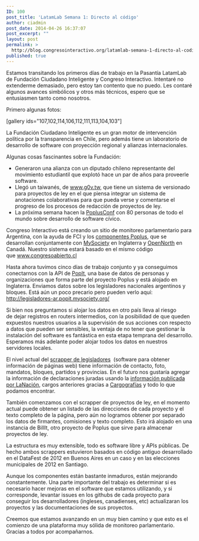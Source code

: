 ```yaml
---
ID: 100
post_title: 'LatamLab Semana 1: Directo al código'
author: ciadmin
post_date: 2014-04-26 16:37:07
post_excerpt: ""
layout: post
permalink: >
  http://blog.congresointeractivo.org/latamlab-semana-1-directo-al-codigo/
published: true
---
```

Estamos transitando los primeros días de trabajo en la Pasantía LatamLab de Fundación Ciudadano Inteligente y Congreso Interactivo. Intentaré no extenderme demasiado, pero estoy tan contento que no puedo. Les contaré algunos avances simbólicos y otros más técnicos, espero que se entusiasmen tanto como nosotros.

Primero algunas fotos:

[gallery ids="107,102,114,106,112,111,113,104,103"]

La Fundación Ciudadano Inteligente es un gran motor de intervención política por la transparencia en Chile, pero además tiene un laboratorio de desarrollo de software con proyección regional y alianzas internacionales.

Algunas cosas fascinantes sobre la Fundación:
<ul>
	<li>Generaron una alianza con un diputado chileno representante del movimiento estudiantil que explotó hace un par de años para proveerle software.</li>
	<li>Llegó un taiwanés, de <a href="http://www.g0v.tw">www.g0v.tw</a>, que tiene un sistema de versionado para proyectos de ley en el que piensa integrar un sistema de anotaciones colaborativas para que pueda verse y comentarse el progreso de los procesos de redacción de proyectos de ley.</li>
	<li>La próxima semana hacen la <a href="http://poplus.org/poplus_event.html">PoplusConf</a> con 80 personas de todo el mundo sobre desarrollo de software cívico.</li>
</ul>
Congreso Interactivo está creando un sitio de monitoreo parlamentario para Argentina, con la ayuda de FCI y los <a href="http://poplus.org/catalogue.html">componentes Poplus</a>, que se desarrollan conjuntamente con <a href="http://mysociety.org">MySociety</a> en Inglaterra y <a href="http://opennorth.ca/">OpenNorth</a> en Canadá.
Nuestro sistema estará basado en el mismo código que <a href="http://www.congresoabierto.cl">www.congresoabierto.cl</a>

Hasta ahora tuvimos cinco días de trabajo conjunto y ya conseguimos conectarnos con la API de <a href="popit.mysociety.org">PopIt</a>, una base de datos de personas y organizaciones que forma parte del proyecto Poplus y está alojado en Inglaterra. Enviamos datos sobre los legisladores nacionales argentinos y bloques.
Está aún un poco precario pero pueden verlo aquí: <a href="http://legisladores-ar.popit.mysociety.org/">http://legisladores-ar.popit.mysociety.org/</a>

Si bien nos preguntamos si alojar los datos en otro país lleva al riesgo de dejar registros en routers intermedios, con la posibilidad de que queden expuestos nuestros usuarios a la supervisión de sus acciones con respecto a datos que pueden ser sensibles, la ventaja de no tener que gestionar la instalación del software es fantástica en esta etapa temprana del desarrollo. Esperamos más adelante poder alojar todos los datos en nuestros servidores locales.

El nivel actual del <a href="https://github.com/congresointeractivo/parser-diputados">scrapper de legisladores</a>  (software para obtener información de páginas web) tiene información de contacto, foto, mandatos, bloques, partidos y provincias. En el futuro nos gustaría agregar la información de declaraciones juradas usando la <a href="http://interactivos.lanacion.com.ar/declaraciones-juradas/">información publicada por LaNación</a>, cargos anteriores gracias a <a href="http://cargografias.org">Cargografías</a> y todo lo que podamos encontrar.

También comenzamos con el scrapper de proyectos de ley, en el momento actual puede obtener un listado de las direcciones de cada proyecto y el texto completo de la página, pero aún no logramos obtener por separado los datos de firmantes, comisiones y texto completo. Esto irá alojado en una instancia de BillIt, otro proyecto de Poplus que sirve para almacenar proyectos de ley.

La estructura es muy extensible, todo es software libre y APIs públicas. De hecho ambos scrappers estuvieron basados en código antiguo desarrollado en el DataFest de 2012 en Buenos Aires en un caso y en las elecciones municipales de 2012 en Santiago.

Aunque los componentes están bastante inmaduros, están mejorando constantemente.
Una parte importante del trabajo es determinar si es necesario hacer mejoras en el software que estamos utilizando, y si corresponde, levantar issues en los githubs de cada proyecto para conseguir los desarrolladores (ingleses, canadienses, etc) actualizaran los proyectos y las documentaciones de sus proyectos.

Creemos que estamos avanzando en un muy bien camino y que esto es el comienzo de una plataforma muy sólida de monitoreo parlamentario.
Gracias a todos por acompañarnos.